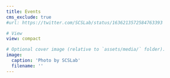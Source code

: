 ```yaml
---
title: Events
cms_exclude: true
#url: https://twitter.com/SCSLab/status/1636213572584763393

# View
view: compact

# Optional cover image (relative to `assets/media/` folder).
image:
  caption: 'Photo by SCSLab'
  filename: ''
---
```

<script type="text/javascript" id="clstr_globe" src="//clustrmaps.com/globe.js?d=IPz9CHURQbIcxY1LcH-h8QSuFwl3DVHDYvYkveXsHqc"></script> 
